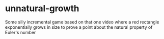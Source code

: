 # unnatural-growth

Some silly incremental game based on that one video where a red rectangle exponentially grows in size to prove a point about the natural property of Euler's number
